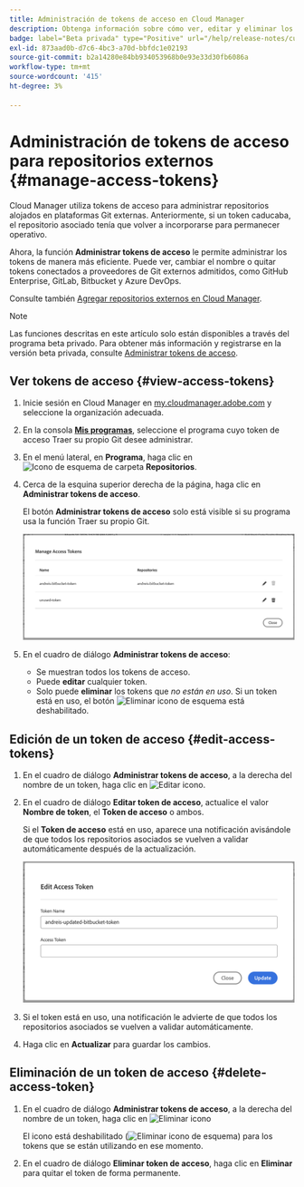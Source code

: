 ```yaml
---
title: Administración de tokens de acceso en Cloud Manager
description: Obtenga información sobre cómo ver, editar y eliminar los tokens de acceso utilizados para Traer su propio Git en Cloud Manager en Adobe Managed Services.
badge: label="Beta privada" type="Positive" url="/help/release-notes/current.md#access-tokens"
exl-id: 873aad0b-d7c6-4bc3-a70d-bbfdc1e02193
source-git-commit: b2a14280e84bb934053968b0e93e33d30fb6086a
workflow-type: tm+mt
source-wordcount: '415'
ht-degree: 3%

---
```


# Administración de tokens de acceso para repositorios externos {#manage-access-tokens}

Cloud Manager utiliza tokens de acceso para administrar repositorios alojados en plataformas Git externas. Anteriormente, si un token caducaba, el repositorio asociado tenía que volver a incorporarse para permanecer operativo.

Ahora, la función **Administrar tokens de acceso** le permite administrar los tokens de manera más eficiente. Puede ver, cambiar el nombre o quitar tokens conectados a proveedores de Git externos admitidos, como GitHub Enterprise, GitLab, Bitbucket y Azure DevOps.

Consulte también [Agregar repositorios externos en Cloud Manager](/help/managing-code/external-repositories.md).

>[!NOTE]
>
>Las funciones descritas en este artículo solo están disponibles a través del programa beta privado. Para obtener más información y registrarse en la versión beta privada, consulte [Administrar tokens de acceso](/help/release-notes/current.md#access-tokens).

## Ver tokens de acceso {#view-access-tokens}

1. Inicie sesión en Cloud Manager en [my.cloudmanager.adobe.com](https://my.cloudmanager.adobe.com/) y seleccione la organización adecuada.
1. En la consola **[Mis programas](/help/getting-started/navigation.md#my-programs-console)**, seleccione el programa cuyo token de acceso Traer su propio Git desee administrar.
1. En el menú lateral, en **Programa**, haga clic en ![Icono de esquema de carpeta](https://spectrum.adobe.com/static/icons/workflow_18/Smock_FolderOutline_18_N.svg) **Repositorios**.
1. Cerca de la esquina superior derecha de la página, haga clic en **Administrar tokens de acceso**.

   El botón **Administrar tokens de acceso** solo está visible si su programa usa la función Traer su propio Git.

   ![En el cuadro de diálogo Administrar tokens de acceso se muestra un token activo y un token inactivo](/help/managing-code/assets/access-tokens-manage.png)

1. En el cuadro de diálogo **Administrar tokens de acceso**:
   * Se muestran todos los tokens de acceso.
   * Puede **editar** cualquier token.
   * Solo puede **eliminar** los tokens que *no están en uso*. Si un token está en uso, el botón ![Eliminar icono de esquema](https://spectrum.adobe.com/static/icons/workflow_18/Smock_DeleteOutline_18_N.svg) está deshabilitado.

## Edición de un token de acceso {#edit-access-tokens}

1. En el cuadro de diálogo **Administrar tokens de acceso**, a la derecha del nombre de un token, haga clic en ![Editar icono](https://spectrum.adobe.com/static/icons/workflow_18/Smock_Edit_18_N.svg).
1. En el cuadro de diálogo **Editar token de acceso**, actualice el valor **Nombre de token**, el **Token de acceso** o ambos.

   Si el **Token de acceso** está en uso, aparece una notificación avisándole de que todos los repositorios asociados se vuelven a validar automáticamente después de la actualización.

   ![Cuadro de diálogo Editar token de acceso](/help/managing-code/assets/access-tokens-edit.png)

1. Si el token está en uso, una notificación le advierte de que todos los repositorios asociados se vuelven a validar automáticamente.

1. Haga clic en **Actualizar** para guardar los cambios.

## Eliminación de un token de acceso {#delete-access-token}

1. En el cuadro de diálogo **Administrar tokens de acceso**, a la derecha del nombre de un token, haga clic en ![Eliminar icono](https://spectrum.adobe.com/static/icons/workflow_18/Smock_Delete_18_N.svg)

   El icono está deshabilitado (![Eliminar icono de esquema](https://spectrum.adobe.com/static/icons/workflow_18/Smock_DeleteOutline_18_N.svg)) para los tokens que se están utilizando en ese momento.

1. En el cuadro de diálogo **Eliminar token de acceso**, haga clic en **Eliminar** para quitar el token de forma permanente.
